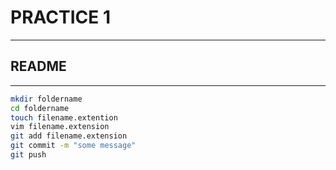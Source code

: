 # PRACTICE 1
---
## README
---
```bash
mkdir foldername
cd foldername
touch filename.extention
vim filename.extension
git add filename.extension
git commit -m "some message"
git push
```

